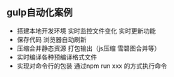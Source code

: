 ## gulp自动化案例

- 搭建本地开发环境 实时监控文件变化 实时更新功能
- 保存代码 浏览器自动刷新
- 压缩合并静态资源 打包输出（js压缩 雪碧图合并等）
- 实时编译各种预编译格式文件
- 实现对命令行的包装 通过npm run xxx 的方式执行命令